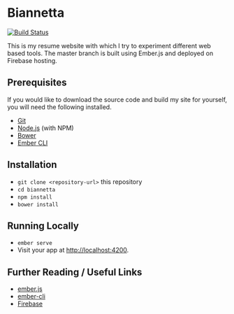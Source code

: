 # Biannetta

[![Build Status](https://travis-ci.org/biannetta/biannetta.com.svg?branch=master)](https://travis-ci.org/biannetta/biannetta.com)

This is my resume website with which I try to experiment different web based tools. The master branch is built using Ember.js and deployed on Firebase hosting.

## Prerequisites

If you would like to download the source code and build my site for yourself, you will need the following installed.

* [Git](http://git-scm.com/)
* [Node.js](http://nodejs.org/) (with NPM)
* [Bower](http://bower.io/)
* [Ember CLI](http://ember-cli.com/)

## Installation

* `git clone <repository-url>` this repository
* `cd biannetta`
* `npm install`
* `bower install`

## Running Locally

* `ember serve`
* Visit your app at [http://localhost:4200](http://localhost:4200).

## Further Reading / Useful Links

* [ember.js](http://emberjs.com/)
* [ember-cli](http://ember-cli.com/)
* [Firebase](http://firebase.google.com/)

